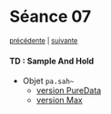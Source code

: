 # Séance 07

<p><sup><a href="../s06">précédente</a> | <a href="../s08">suivante</a></sup></p>

#### TD : Sample And Hold

- Objet `pa.sah~`
  - [version PureData](https://github.com/paccpp/PdObjects/tree/master/source/projects/pa.sah_tilde)
  - [version Max](https://github.com/paccpp/MaxObjects/tree/master/source/projects/pa.sah_tilde)

